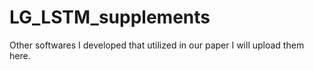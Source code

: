 # LG_LSTM_supplements
Other softwares I developed that utilized in our paper I will upload them here.

